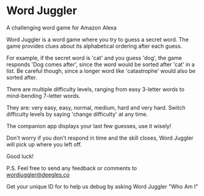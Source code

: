 # Word Juggler
A challenging word game for Amazon Alexa

Word Juggler is a word game where you try to guess a secret word. The game provides clues about its alphabetical ordering after each guess.

For example, if the secret word is 'cat' and you guess 'dog', the game responds 'Dog comes after', since the word would be sorted after 'cat' in a list. Be careful though, since a longer word like 'catastrophe' would also be sorted after.

There are multiple difficulty levels, ranging from easy 3-letter words to mind-bending 7-letter words.

They are: very easy, easy, normal, medium, hard and very hard. Switch difficulty levels by saying 'change difficulty' at any time.

The companion app displays your last few guesses, use it wisely!

Don't worry if you don't respond in time and the skill closes, Word Juggler will pick up where you left off. 

Good luck!

P.S. Feel free to send any feedback or comments to wordjuggler@deegles.co 

Get your unique ID for to help us debug by asking Word Juggler "Who Am I"
